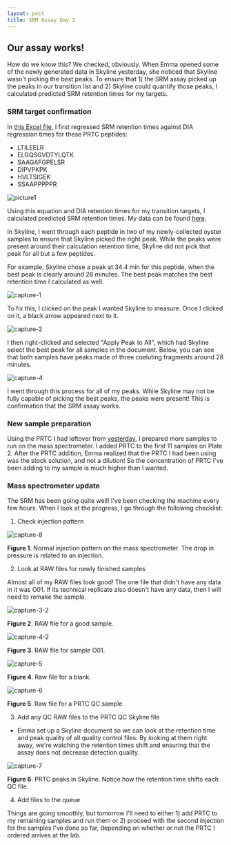 ```yaml
---
layout: post
title: SRM Assay Day 2
---
```


## Our assay works!

How do we know this? We checked, obviously. When Emma opened some of the newly generated data in Skyline yesterday, she noticed that Skyline wasn't picking the best peaks. To ensure that 1) the SRM assay picked up the peaks in our transition list and 2) Skyline could quantify those peaks, I calculated predicted SRM retention times for my targets.

### SRM target confirmation

In [this Excel file](https://github.com/RobertsLab/project-oyster-oa/blob/master/analyses/DNR_TransitionSelection_20170707/2017-07-08-Final-Transitions/2017-07-11-Predicted-SRM-Retention-Times.xlsx), I first regressed SRM retention times against DIA regression times for these PRTC peptides:

- LTILEELR
- ELGQSGVDTYLQTK
- SAAGAFGPELSR
- DIPVPKPK
- HVLTSIGEK
- SSAAPPPPPR

![picture1](https://user-images.githubusercontent.com/22335838/28190198-95cf2f46-67de-11e7-97c6-de7c88a4d6a7.jpg)

Using this equation and DIA retention times for my transition targets, I calculated predicted SRM retention times. My data can be found [here](https://github.com/RobertsLab/project-oyster-oa/blob/master/analyses/DNR_TransitionSelection_20170707/2017-07-08-Final-Transitions/2017-07-11-Predicted-SRM-Retention-Times.xlsx). 

In Skyline, I went through each peptide in two of my newly-collected oyster samples to ensure that Skyline picked the right peak. While the peaks were present around their calculation retention time, Skyline did not pick that peak for all but a few peptides.

For example, Skyline chose a peak at 34.4 min for this peptide, when the best peak is clearly around 28 minutes. The best peak matches the best retention time I calculated as well.

![capture-1](https://user-images.githubusercontent.com/22335838/28190411-a4f2b0be-67df-11e7-9b5d-5e78b4083d5a.PNG)

To fix this, I clicked on the peak I wanted Skyline to measure. Once I clicked on it, a black arrow appeared next to it.

![capture-2](https://user-images.githubusercontent.com/22335838/28190460-da3e7406-67df-11e7-9dc7-1003caccb435.PNG)

I then right-clicked and selected "Apply Peak to All", which had Skyline select the best peak for all samples in the document. Below, you can see that both samples have peaks made of three coeluting fragments around 28 minutes.

![capture-4](https://user-images.githubusercontent.com/22335838/28190462-da56eab8-67df-11e7-85c8-ff50c7e636a8.PNG)

I went through this process for all of my peaks. While Skyline may not be fully capable of picking the best peaks, the peaks were present! This is confirmation that the SRM assay works.

### New sample preparation

Using the PRTC I had leftover from [yesterday](https://yaaminiv.github.io/SRM-Assay-Day1/), I prepared more samples to run on the mass spectrometer. I added PRTC to the first 11 samples on Plate 2. After the PRTC addition, Emma realized that the PRTC I had been using was the stock solution, and not a dilution! So the concentration of PRTC I've been adding to my sample is much higher than I wanted.

### Mass spectrometer update

The SRM has been going quite well! I've been checking the machine every few hours. When I look at the progress, I go through the following checklist:

1. Check injection pattern

![capture-8](https://user-images.githubusercontent.com/22335838/28243725-2ef7822a-698a-11e7-98a1-691499b3f35f.PNG)

**Figure 1**. Normal injection pattern on the mass spectrometer. The drop in pressure is related to an injection.

2. Look at RAW files for newly finished samples

Almost all of my RAW files look good! The one file that didn't have any data in it was O01. If its technical replicate also doesn't have any data, then I will need to remake the sample.

![capture-3-2](https://user-images.githubusercontent.com/22335838/28243716-edab274a-6989-11e7-9faa-138e8748a6dc.PNG)

**Figure 2**. RAW file for a good sample.

![capture-4-2](https://user-images.githubusercontent.com/22335838/28243714-ed9d62a4-6989-11e7-8679-0e5dc22884b8.PNG)

**Figure 3**. RAW file for sample O01.

![capture-5](https://user-images.githubusercontent.com/22335838/28243715-edaaf428-6989-11e7-951b-7a7d19ea5117.PNG)

**Figure 4**. Raw file for a blank.

![capture-6](https://user-images.githubusercontent.com/22335838/28243718-edae6b30-6989-11e7-808d-ce4b632c75d6.PNG)

**Figure 5**. Raw file for a PRTC QC sample.

3. Add any QC RAW files to the PRTC QC Skyline file
  - Emma set up a Skyline document so we can look at the retention time and peak quality of all quality control files. By looking at them right away, we're watching the retention times shift and ensuring that the assay does not decrease detection quality.
  
![capture-7](https://user-images.githubusercontent.com/22335838/28243717-edab1bd8-6989-11e7-8d93-d9b9c77810a4.PNG)

**Figure 6**. PRTC peaks in Skyline. Notice how the retention time shifts each QC file.

4. Add files to the queue

Things are going smoothly, but tomorrow I'll need to either 1) add PRTC to my remaining samples and run them or 2) proceed with the second injection for the samples I've done so far, depending on whether or not the PRTC I ordered arrives at the lab.
